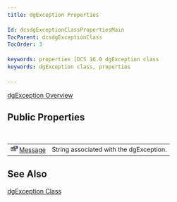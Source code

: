 ```yaml
---
title: dgException Properties

Id: dcsdgExceptionClassPropertiesMain
TocParent: dcsdgExceptionClass
TocOrder: 3

keywords: properties [DCS 16.0 dgException class
keywords: dgException class, properties

---
```


[dgException Overview](dgexception-class.html) 
## Public Properties

<br />


|      |      |
| ---- | ---- |
| <img alt="public property" src="images/property.bmp" width="16" height="16" border="0" /> [Message](dgexception-class-message-property.html) | String associated with the dgException. |



## See Also


[dgException Class](dgexception-class.html)


